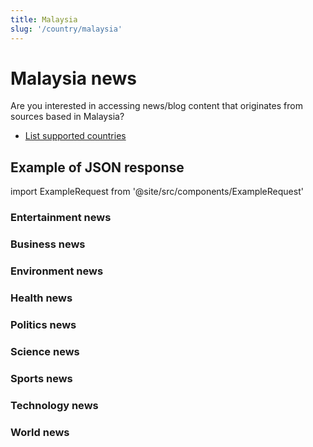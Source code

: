```yaml
---
title: Malaysia
slug: '/country/malaysia'
---
```


# Malaysia news

Are you interested in accessing news/blog content that originates from sources based in Malaysia?

- [List supported countries](/articles/countries)

## Example of JSON response

import ExampleRequest from '@site/src/components/ExampleRequest'

### Entertainment news
<ExampleRequest url="https://apitube.io/v1/news/articles?limit=2&category=news/Arts_and_Entertainment&country=my"></ExampleRequest>

### Business news
<ExampleRequest url="https://apitube.io/v1/news/articles?limit=2&category=news/Business&country=my"></ExampleRequest>

### Environment news
<ExampleRequest url="https://apitube.io/v1/news/articles?limit=2&category=news/Environment&country=my"></ExampleRequest>

### Health news
<ExampleRequest url="https://apitube.io/v1/news/articles?limit=2&category=news/Health&country=my"></ExampleRequest>

### Politics news
<ExampleRequest url="https://apitube.io/v1/news/articles?limit=2&category=news/Politics&country=my"></ExampleRequest>

### Science news
<ExampleRequest url="https://apitube.io/v1/news/articles?limit=2&category=news/Science&country=my"></ExampleRequest>

### Sports news
<ExampleRequest url="https://apitube.io/v1/news/articles?limit=2&category=news/Sports&country=my"></ExampleRequest>

### Technology news
<ExampleRequest url="https://apitube.io/v1/news/articles?limit=2&category=news/Technology&country=my"></ExampleRequest>

### World news
<ExampleRequest url="https://apitube.io/v1/news/articles?limit=2&category=news/World&country=my"></ExampleRequest>
